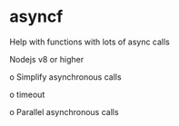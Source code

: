 # asyncf
Help with functions with lots of async calls

Nodejs v8 or higher

                    

  o Simplify asynchronous calls

  o timeout

  o Parallel asynchronous calls
